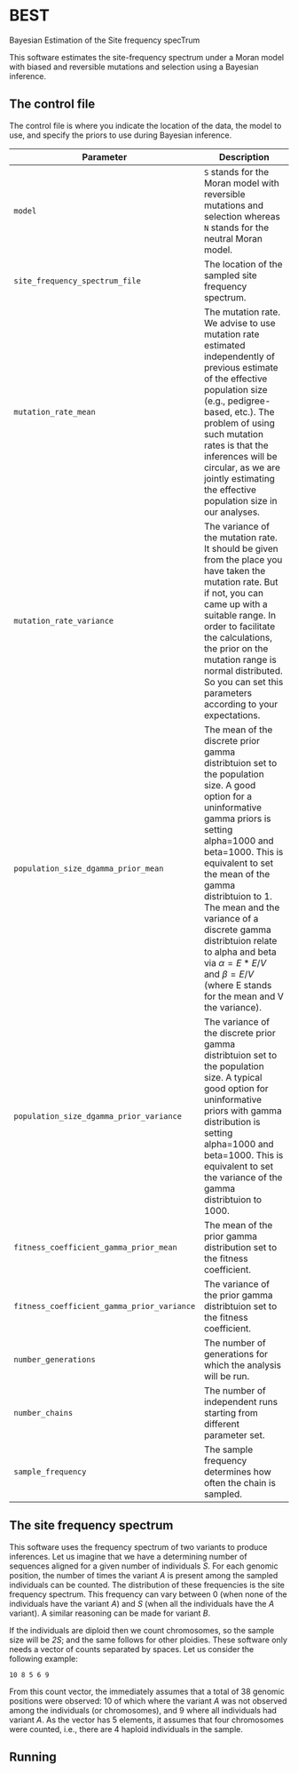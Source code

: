 # BEST

Bayesian Estimation of the Site frequency specTrum

This software estimates the site-frequency spectrum under a Moran model with biased and reversible mutations and selection using a Bayesian inference. 
 
## The control file 
The control file is where you indicate the location of the data, the model to use, and specify the priors to use during Bayesian inference.


| Parameter | Description |
|---|---|
| ```model``` | ```S``` stands for the Moran model with reversible mutations and selection whereas ```N``` stands for the neutral Moran model. |
| ```site_frequency_spectrum_file``` | The location of the sampled site frequency spectrum. |
|```mutation_rate_mean```| The mutation rate. We advise to use mutation rate estimated independently of previous estimate of the effective population size (e.g., pedigree-based, etc.). The problem of using such mutation rates is that the inferences will be circular, as we are jointly estimating the effective population size in our analyses. |
|```mutation_rate_variance``` | The variance of the mutation rate. It should be given from the place you have taken the mutation rate. But if not, you can came up with a suitable range. In order to facilitate the calculations, the prior on the mutation range is normal distributed. So you can set this parameters according to your expectations.|
|```population_size_dgamma_prior_mean```| The mean of the discrete prior gamma distribtuion set to the population size. A good option for a uninformative gamma priors is setting alpha=1000 and beta=1000. This is equivalent to set the mean of the gamma distribtuion to 1. The mean and the variance of a discrete gamma distribtuion relate to alpha and beta via $\alpha = E*E/V$ and $\beta = E/V$ (where E stands for the mean and V the variance).  |
|```population_size_dgamma_prior_variance```| The variance of the discrete prior gamma distribtuion set to the population size. A typical good option for uninformative priors with gamma distribution is setting alpha=1000 and beta=1000. This is equivalent to set the variance of the gamma distribtuion to 1000. |
|```fitness_coefficient_gamma_prior_mean```| The mean of the prior gamma distribution set to the fitness coefficient. |
|```fitness_coefficient_gamma_prior_variance``` | The variance of the prior gamma distribtuion set to the fitness coefficient. |
|```number_generations```| The number of generations for which the analysis will be run.|
|```number_chains```| The number of independent runs  starting from different parameter set. |
|```sample_frequency```| The sample frequency determines how often the chain is sampled.|


## The site frequency spectrum 
This software uses the frequency spectrum of two variants to produce inferences. Let us imagine that we have a determining number of sequences aligned for a given number of individuals *S*. For each genomic position, the number of times the variant *A* is present among the sampled individuals can be counted. The distribution of these frequencies is the site frequency spectrum. This frequency can vary between 0 (when none of the individuals have the variant *A*) and *S* (when all the individuals have the *A* variant). A similar reasoning can be made for variant *B*.

If the individuals are diploid then we count chromosomes, so the sample size will be *2S*; and the same follows for other ploidies. These software only needs a vector of counts separated by spaces. Let us consider the following example:
```
10 8 5 6 9
````
From this count vector, the  immediately assumes that a total of 38 genomic positions were observed: 10 of which where the variant *A* was not observed among the individuals (or chromosomes), and 9 where all individuals had variant *A*. As the vector has 5 elements, it assumes that four chromosomes were counted, i.e., there are 4 haploid individuals in the sample. 

## Running 
